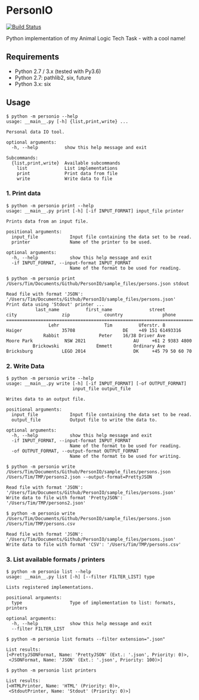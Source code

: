 PersonIO
=======
[![Build Status](https://travis-ci.com/timlehr/PersonIO.svg?token=SCm6SLKCgY9E15GKSEUi&branch=master)](https://travis-ci.com/timlehr/PersonIO)

Python implementation of my Animal Logic Tech Task - with a cool name! 

## Requirements

- Python 2.7 / 3.x (tested with Py3.6)
- Python 2.7: pathlib2, six, future
- Python 3.x: six

## Usage

    $ python -m personio --help
    usage: __main__.py [-h] {list,print,write} ...
    
    Personal data IO tool.
    
    optional arguments:
      -h, --help          show this help message and exit
    
    Subcommands:
      {list,print,write}  Available subcommands
        list              List implementations
        print             Print data from file
        write             Write data to file

### 1. Print data
```
$ python -m personio print --help                                                               
usage: __main__.py print [-h] [-if INPUT_FORMAT] input_file printer

Prints data from an input file.

positional arguments:
  input_file            Input file containing the data set to be read.
  printer               Name of the printer to be used.

optional arguments:
  -h, --help            show this help message and exit
  -if INPUT_FORMAT, --input-format INPUT_FORMAT
                        Name of the format to be used for reading.

```
```
$ python -m personio print /Users/Tim/Documents/Github/PersonIO/sample_files/persons.json stdout

Read file with format 'JSON': '/Users/Tim/Documents/Github/PersonIO/sample_files/persons.json'
Print data using 'Stdout' printer ...
           last_name          first_name              street                city                 zip             country               phone
============================================================================================================================================
                Lehr                 Tim          Uferstr. 8              Haiger               35708                  DE    +49 151 61493316
              Rabbit               Peter    16/38 Driver Ave          Moore Park            NSW 2021                  AU     +61 2 9383 4800
          Brickowski              Emmett        Ordinary Ave          Bricksburg           LEGO 2014                  DK     +45 79 50 60 70
```

### 2. Write Data

```
$ python -m personio write --help
usage: __main__.py write [-h] [-if INPUT_FORMAT] [-of OUTPUT_FORMAT]
                         input_file output_file

Writes data to an output file.

positional arguments:
  input_file            Input file containing the data set to be read.
  output_file           Output file to write the data to.

optional arguments:
  -h, --help            show this help message and exit
  -if INPUT_FORMAT, --input-format INPUT_FORMAT
                        Name of the format to be used for reading.
  -of OUTPUT_FORMAT, --output-format OUTPUT_FORMAT
                        Name of the format to be used for writing.
```
```
$ python -m personio write /Users/Tim/Documents/Github/PersonIO/sample_files/persons.json /Users/Tim/TMP/persons2.json --output-format=PrettyJSON

Read file with format 'JSON': '/Users/Tim/Documents/Github/PersonIO/sample_files/persons.json'
Write data to file with format 'PrettyJSON': '/Users/Tim/TMP/persons2.json'
```
```
$ python -m personio write /Users/Tim/Documents/Github/PersonIO/sample_files/persons.json /Users/Tim/TMP/persons.csv                            

Read file with format 'JSON': '/Users/Tim/Documents/Github/PersonIO/sample_files/persons.json'
Write data to file with format 'CSV': '/Users/Tim/TMP/persons.csv'
```
### 3. List available formats / printers
```
$ python -m personio list --help  
usage: __main__.py list [-h] [--filter FILTER_LIST] type

Lists registered implementations.

positional arguments:
  type                  Type of implementation to list: formats, printers

optional arguments:
  -h, --help            show this help message and exit
  --filter FILTER_LIST
```
```
$ python -m personio list formats --filter extension=".json"

List results:
[<PrettyJSONFormat, Name: 'PrettyJSON' (Ext.: '.json', Priority: 0)>,
 <JSONFormat, Name: 'JSON' (Ext.: '.json', Priority: 100)>]
```

```
$ python -m personio list printers 
                         
List results:
[<HTMLPrinter, Name: 'HTML' (Priority: 0)>,
 <StdoutPrinter, Name: 'Stdout' (Priority: 0)>]
```